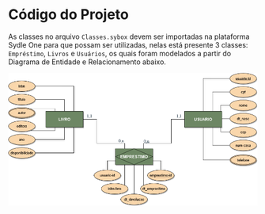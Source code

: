 # Código do Projeto

As classes no arquivo `Classes.sybox` devem ser importadas na plataforma Sydle One para que possam ser utilizadas, nelas está presente 3 classes: `Empréstimo`, `Livros` e `Usuários`, os quais foram modelados a partir do Diagrama de Entidade e Relacionamento abaixo.

![DER](../Artefatos/img/der.png)